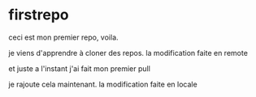 # firstrepo

ceci est mon premier repo, voila.

je viens d'apprendre à cloner des repos.
la modification faite en remote

et juste a l'instant j'ai fait mon premier pull

je rajoute cela maintenant.
la modification faite en locale